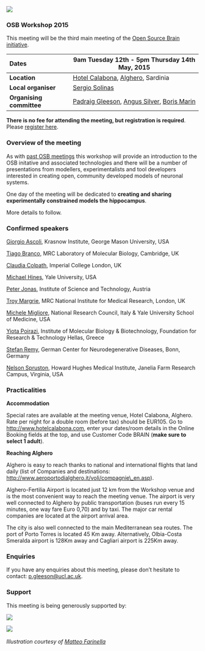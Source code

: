 ![](https://raw.githubusercontent.com/OpenSourceBrain/OSB_Documentation/master/resources/images/osb2015.png)

### OSB Workshop 2015

This meeting will be the third main meeting of the [Open Source Brain initiative](http://www.opensourcebrain.org).


| Dates | **9am Tuesday 12th - 5pm Thursday 14th May, 2015** |
| :------|-------|
| **Location** | [Hotel Calabona](http://www.hotelcalabona.com/), [Alghero](http://www.alghero-turismo.it/en/), Sardinia |
| **Local organiser** | [Sergio Solinas](/users/23) |
| **Organising committee** | [Padraig Gleeson](/users/4), [Angus Silver](/users/6), [Boris Marin](/users/67) |

**There is no fee for attending the meeting, but registration is required**. Please [register here](https://docs.google.com/forms/d/1eklsg3r6lK8vMP9DkX1HhGoTMzkX9Fk2Yi6IMNnj_Pc/viewform?usp=send_form).

### Overview of the meeting

As with [past OSB meetings](http://www.opensourcebrain.org/docs#Meetings) this workshop will provide an introduction to the OSB initative and associated technologies and there will be a number of presentations from modellers, experimentalists and tool developers interested in creating open, community developed models of neuronal systems.  

One day of the meeting will be dedicated to **creating and sharing experimentally constrained models the hippocampus**.

More details to follow.

### Confirmed speakers

[Giorgio Ascoli](http://krasnow1.gmu.edu/cn3/ascoli/), Krasnow Institute, George Mason University, USA

[Tiago Branco](http://www2.mrc-lmb.cam.ac.uk/group-leaders/a-to-g/tiago-branco), MRC Laboratory of Molecular Biology, Cambridge, UK

[Claudia Colpath](http://www.bg.ic.ac.uk/research/c.clopath/), Imperial College London, UK

[Michael Hines](http://www.neuron.yale.edu/neuron), Yale University, USA

[Peter Jonas](http://ist.ac.at/research/research-groups/jonas-group/), Institute of Science and Technology, Austria

[Troy Margrie](http://www.nimr.mrc.ac.uk/research/troy-margrie/), MRC National Institute for Medical Research, London, UK

[Michele Migliore](http://www.pa.ibf.cnr.it/personale/migliore/index.html), National Research Council, Italy & Yale University School of Medicine, USA

[Yiota Poirazi](http://dendrites.gr), Institute of Molecular Biology & Biotechnology, Foundation for Research & Technology Hellas, Greece

[Stefan Remy](http://www.dzne.de/en/sites/bonn/research-groups/remy.html), German Center for Neurodegenerative Diseases, Bonn, Germany

[Nelson Spruston](http://janelia.org/people/administration/nelson-spruston), Howard Hughes Medical Institute, Janelia Farm Research Campus, Virginia, USA


### Practicalities 

**Accommodation**

Special rates are available at the meeting venue, Hotel Calabona, Alghero. Rate per night for a double room (before tax) should be EUR105. Go to http://www.hotelcalabona.com, enter your dates/room details in the Online Booking fields at the top, and use Customer Code BRAIN (**make sure to select 1 adult**). 

**Reaching Alghero**

Alghero is easy to reach thanks to national and international flights that land daily (list of Companies and destinations: http://www.aeroportodialghero.it/voli/compagnie\_en.asp).

Alghero-Fertilia Airport is located just 12 km from the Workshop venue and is the most convenient way to reach the meeting venue. The airport is very well connected to Alghero by public transportation (buses run every 15 minutes, one way fare Euro 0,70) and by taxi. The major car rental companies are located at the airport arrival area.

The city is also well connected to the main Mediterranean sea routes. The port of Porto Torres is located 45 Km away. Alternatively, Olbia-Costa Smeralda airport is 128Km away and Cagliari airport is 225Km away.

### Enquiries

If you have any enquiries about this meeting, please don’t hesitate to contact: p.gleeson@ucl.ac.uk.

### Support

This meeting is being generously supported by:

![](http://www.opensourcebrain.org/images/wellcomelogo.png) 

![](http://www.neuroml.org/images/nih.png)
&nbsp;

*Illustration courtesy of [Matteo Farinella](https://matteofarinella.wordpress.com) &nbsp;*
